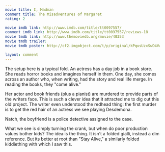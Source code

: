 ```yaml
---
movie title: I, Madman
comment title: The Misadventures of Margaret
rating: 2

movie imdb link: http://www.imdb.com/title/tt0097557/
comment imdb link: http://www.imdb.com/title/tt0097557/reviews-18
movie tmdb link: http://www.themoviedb.org/movie/40353
movie tmdb trailer: 
movie tmdb poster: http://cf2.imgobject.com/t/p/original/kPqusUzxSwD4V4Sz4T5REfMos5y.jpg

layout: comment
---
```


The setup here is a typical fold. An actress has a day job in a book store. She reads horror books and imagines herself in them. One day, she comes across an author who, when writing, had the story and real life merge. In reading the books, they "come alive."

Her actor and book friends (plus a pianist) are murdered to provide parts of the writers face. This is such a clever idea that it attracted me to dig out this old project. The writer even understood the redhead thing: the first murder is to get the red hair of an actress we see playing Desdemona. 

Natch, the boyfriend is a police detective assigned to the case.

What we see is simply turning the crank, but when do poor production values bother kids? The idea is the thing. It isn't a folded gialli, instead a dim reference. But its better at root than "Stay Alive," a similarly folded kiddiething with which I saw this.